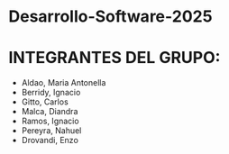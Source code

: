 # Desarrollo-Software-2025

# INTEGRANTES DEL GRUPO:
- Aldao, Maria Antonella
- Berridy, Ignacio
- Gitto, Carlos
- Malca, Diandra
- Ramos, Ignacio
- Pereyra, Nahuel
- Drovandi, Enzo